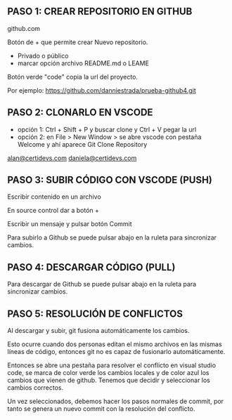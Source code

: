 ## PASO 1: CREAR REPOSITORIO EN GITHUB 

github.com

Botón de + que permite crear Nuevo repositorio.

* Privado o público
* marcar opción archivo README.md o LEAME

Botón verde "code" copia la url del proyecto.

Por ejemplo:
https://github.com/danniestrada/prueba-github4.git


## PASO 2: CLONARLO EN VSCODE

* opción 1: Ctrl + Shift + P y buscar clone y Ctrl + V pegar la url
* opción 2: en File > New Window > se abre vscode con pestaña Welcome y ahí aparece Git Clone Repository


alan@certidevs.com
daniela@certidevs.com

## PASO 3: SUBIR CÓDIGO CON VSCODE (PUSH)

Escribir contenido en un archivo

En source control dar a botón +

Escribir un mensaje y pulsar botón Commit

Para subirlo a Github se puede pulsar abajo en la ruleta para sincronizar cambios.

## PASO 4: DESCARGAR CÓDIGO (PULL)

Para descargar de Github se puede pulsar abajo en la ruleta para sincronizar cambios.

## PASO 5: RESOLUCIÓN DE CONFLICTOS

Al descargar y subir, git fusiona automáticamente los cambios.

Esto ocurre cuando dos personas editan el mismo archivos en las mismas líneas de código, entonces git no es capaz de fusionarlo automáticamente.

Entonces se abre una pestaña para resolver el conflicto en visual studio code,
se marca de color verde los cambios locales y de color azul los cambios que vienen de github. Tenemos que decidir y seleccionar los cambios correctos.

Un vez seleccionados, debemos hacer los pasos normales de commit, por tanto se genera un nuevo commit con la resolución del conflicto.
